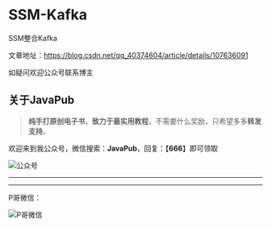 # SSM-Kafka
SSM整合Kafka




文章地址：https://blog.csdn.net/qq_40374604/article/details/107636091





如疑问欢迎公众号联系博主



##  关于JavaPub  ##


>**纯手打原创电子书**，**致力于最实用教程**，不需要什么奖励，只希望多多**转发支持**。

欢迎来到我公众号，微信搜索：**JavaPub**，回复：【**666**】即可领取

<a name="公众号"><img src="https://tva4.sinaimg.cn/mw690/007F3CC8ly1h0jpebzb51j3076076glw.jpg" alt="公众号"></a>



---

---



P哥微信：

<a name="P哥微信"><img src="https://tva2.sinaimg.cn/mw690/007F3CC8ly1h0jpmrt2fcj30by0byq3j.jpg" alt="P哥微信"></a>